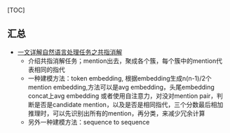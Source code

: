 [TOC]





## 汇总
- [一文详解自然语言处理任务之共指消解](https://mp.weixin.qq.com/s?__biz=MzI3ODgwODA2MA==&mid=2247490008&idx=1&sn=ef679bd95788c8a46c0a3cc2ad314330&chksm=eb500d4bdc27845dbc122533a0ae4ea3475f4d350dc1ab49efbb13938cae00a10052f16c2ec8&mpshare=1&scene=1&srcid=11245KayKJzZ89wdRmQVr7hF&sharer_sharetime=1637748146177&sharer_shareid=9d627645afe156ff11b0a8519d982bcd&exportkey=A9mcDkL4Vq6vob%2FV%2Ft6c4I0%3D&pass_ticket=FVXzVd6yWxG%2B0cVb1fBXuMn3sRqbaPHr1VXt2A%2BQ1R%2FpI%2Fpfv01eV0arVDwW0wda&wx_header=0#rd)
  - 介绍共指消解任务；mention出去，聚成各个簇，每个簇中的mention代表相同的指代
  - 一种建模方法：token embedding, 根据embedding生成n(n-1)/2个mention embedding,方法可以是avg embedding，头尾embedding concat上avg embedding
  或者使用自注意力，对没对mention pair，判断是否是candidate mention，以及是否是相同指代，三个分数最后相加
  推理时，可以先识别出所有的mention，再分类，来减少冗余计算
  - 另外一种建模方法：sequence to sequence